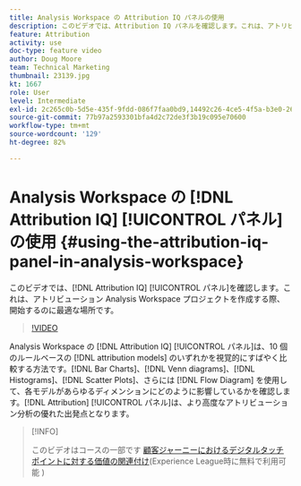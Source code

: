 ```yaml
---
title: Analysis Workspace の Attribution IQ パネルの使用
description: このビデオでは、Attribution IQ パネルを確認します。これは、アトリビューション Analysis Workspace プロジェクトを作成する際、開始するのに最適な場所です。
feature: Attribution
activity: use
doc-type: feature video
author: Doug Moore
team: Technical Marketing
thumbnail: 23139.jpg
kt: 1667
role: User
level: Intermediate
exl-id: 2c265c0b-5d5e-435f-9fdd-086f7faa0bd9,14492c26-4ce5-4f5a-b3e0-2605f59cfca9
source-git-commit: 77b97a2593301bfa4d2c72de3f3b19c095e70600
workflow-type: tm+mt
source-wordcount: '129'
ht-degree: 82%

---
```


# Analysis Workspace の [!DNL Attribution IQ] [!UICONTROL パネル]の使用 {#using-the-attribution-iq-panel-in-analysis-workspace}

このビデオでは、[!DNL Attribution IQ] [!UICONTROL パネル]を確認します。これは、アトリビューション Analysis Workspace プロジェクトを作成する際、開始するのに最適な場所です。

>[!VIDEO](https://video.tv.adobe.com/v/23139/?quality=12)

Analysis Workspace の [!DNL Attribution IQ] [!UICONTROL パネル]は、10 個のルールベースの [!DNL attribution models] のいずれかを視覚的にすばやく比較する方法です。[!DNL Bar Charts]、[!DNL Venn diagrams]、[!DNL Histograms]、[!DNL Scatter Plots]、さらには [!DNL Flow Diagram] を使用して、各モデルがあらゆるディメンションにどのように影響しているかを確認します。[!DNL Attribution] [!UICONTROL パネル]は、より高度なアトリビューション分析の優れた出発点となります。

>[!INFO]
>
> このビデオはコースの一部です [顧客ジャーニーにおけるデジタルタッチポイントに対する価値の関連付け](https://experienceleague.adobe.com/?recommended=Analytics-U-1-2020.2&amp;lang=ja)(Experience League時に無料で利用可能 )